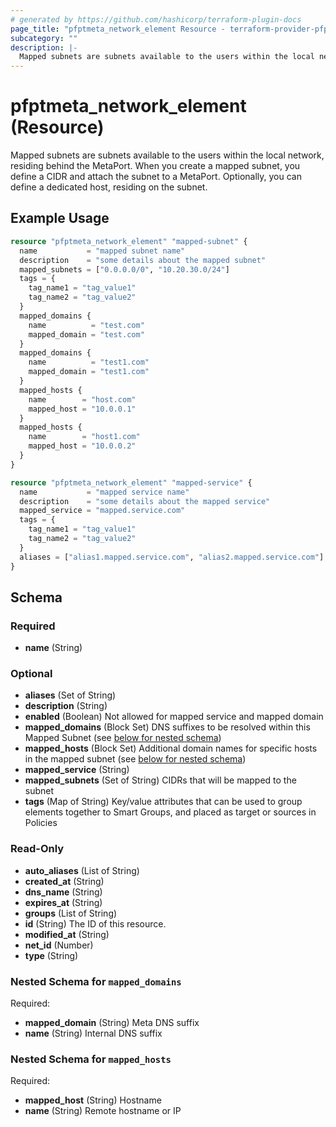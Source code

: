 ```yaml
---
# generated by https://github.com/hashicorp/terraform-plugin-docs
page_title: "pfptmeta_network_element Resource - terraform-provider-pfptmeta"
subcategory: ""
description: |-
  Mapped subnets are subnets available to the users within the local network, residing behind the MetaPort. When you create a mapped subnet, you define a CIDR and attach the subnet to a MetaPort. Optionally, you can define a dedicated host, residing on the subnet.
---
```


# pfptmeta_network_element (Resource)

Mapped subnets are subnets available to the users within the local network, residing behind the MetaPort. When you create a mapped subnet, you define a CIDR and attach the subnet to a MetaPort. Optionally, you can define a dedicated host, residing on the subnet.

## Example Usage

```terraform
resource "pfptmeta_network_element" "mapped-subnet" {
  name           = "mapped subnet name"
  description    = "some details about the mapped subnet"
  mapped_subnets = ["0.0.0.0/0", "10.20.30.0/24"]
  tags = {
    tag_name1 = "tag_value1"
    tag_name2 = "tag_value2"
  }
  mapped_domains {
    name          = "test.com"
    mapped_domain = "test.com"
  }
  mapped_domains {
    name          = "test1.com"
    mapped_domain = "test1.com"
  }
  mapped_hosts {
    name        = "host.com"
    mapped_host = "10.0.0.1"
  }
  mapped_hosts {
    name        = "host1.com"
    mapped_host = "10.0.0.2"
  }
}

resource "pfptmeta_network_element" "mapped-service" {
  name           = "mapped service name"
  description    = "some details about the mapped service"
  mapped_service = "mapped.service.com"
  tags = {
    tag_name1 = "tag_value1"
    tag_name2 = "tag_value2"
  }
  aliases = ["alias1.mapped.service.com", "alias2.mapped.service.com"]
}
```

<!-- schema generated by tfplugindocs -->
## Schema

### Required

- **name** (String)

### Optional

- **aliases** (Set of String)
- **description** (String)
- **enabled** (Boolean) Not allowed for mapped service and mapped domain
- **mapped_domains** (Block Set) DNS suffixes to be resolved within this Mapped Subnet (see [below for nested schema](#nestedblock--mapped_domains))
- **mapped_hosts** (Block Set) Additional domain names for specific hosts in the mapped subnet (see [below for nested schema](#nestedblock--mapped_hosts))
- **mapped_service** (String)
- **mapped_subnets** (Set of String) CIDRs that will be mapped to the subnet
- **tags** (Map of String) Key/value attributes that can be used to group elements together to Smart Groups, and placed as target or sources in Policies

### Read-Only

- **auto_aliases** (List of String)
- **created_at** (String)
- **dns_name** (String)
- **expires_at** (String)
- **groups** (List of String)
- **id** (String) The ID of this resource.
- **modified_at** (String)
- **net_id** (Number)
- **type** (String)

<a id="nestedblock--mapped_domains"></a>
### Nested Schema for `mapped_domains`

Required:

- **mapped_domain** (String) Meta DNS suffix
- **name** (String) Internal DNS suffix


<a id="nestedblock--mapped_hosts"></a>
### Nested Schema for `mapped_hosts`

Required:

- **mapped_host** (String) Hostname
- **name** (String) Remote hostname or IP


